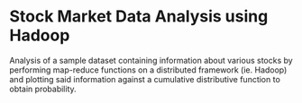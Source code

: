 # Stock Market Data Analysis using Hadoop

Analysis of a sample dataset containing information about various stocks by performing map-reduce functions on a distributed framework (ie. Hadoop) and plotting said information against a cumulative distributive function to obtain probability.
